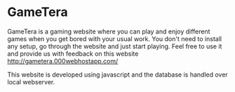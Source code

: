 # GameTera
GameTera is a gaming website where you can play and enjoy different games when you get bored with your usual work. You don't need to install any setup, go through the website and just start playing. Feel free to use it and provide us with feedback on this website  http://gametera.000webhostapp.com/

This website is developed using javascript and the database is handled over local webserver.
